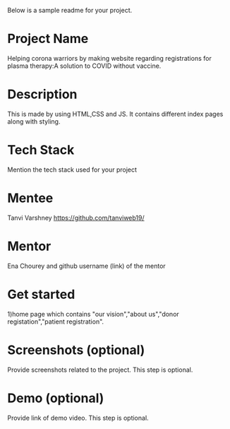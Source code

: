 Below is a sample readme for your project.

# Project Name
Helping corona warriors by making website regarding registrations for plasma therapy:A solution to COVID without vaccine.

# Description
This is made by using HTML,CSS and JS.
It contains different index pages along with styling.

# Tech Stack
Mention the tech stack used for your project

# Mentee
Tanvi Varshney
https://github.com/tanviweb19/

# Mentor
Ena Chourey
and github username (link) of the mentor

# Get started
1)home page which contains "our vision","about us","donor registation","patient registration".

# Screenshots (optional)
Provide screenshots related to the project. This step is optional.

# Demo (optional)
Provide link of demo video. This step is optional.
